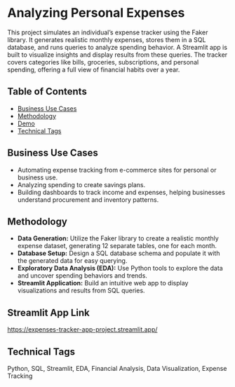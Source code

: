 
# Analyzing Personal Expenses

This project simulates an individual’s expense tracker using the Faker library. It generates realistic monthly expenses, stores them in a SQL database, and runs queries to analyze spending behavior. A Streamlit app is built to visualize insights and display results from these queries. The tracker covers categories like bills, groceries, subscriptions, and personal spending, offering a full view of financial habits over a year.


## Table of Contents

 - [Business Use Cases](#Business-Use-Cases)
 - [Methodology](#Methodology)
 - [Demo](#Demo)
 - [Technical Tags](#Technical-Tags)


## Business Use Cases

- Automating expense tracking from e-commerce sites for personal or business use.
- Analyzing spending to create savings plans.
- Building dashboards to track income and expenses, helping businesses understand procurement and inventory patterns.
## Methodology

- **Data Generation:** Utilize the Faker library to create a realistic monthly expense dataset, generating 12 separate tables, one for each month.
- **Database Setup:** Design a SQL database schema and populate it with the generated data for easy querying.
- **Exploratory Data Analysis (EDA):** Use Python tools to explore the data and uncover spending behaviors and trends.
- **Streamlit Application:** Build an intuitive web app to display visualizations and results from SQL queries.
## Streamlit App Link

https://expenses-tracker-app-project.streamlit.app/


## Technical Tags

Python, SQL, Streamlit, EDA, Financial Analysis, Data Visualization, Expense Tracking
